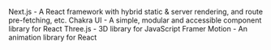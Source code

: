 Next.js - A React framework with hybrid static & server rendering, and route pre-fetching, etc.
Chakra UI - A simple, modular and accessible component library for React
Three.js - 3D library for JavaScript
Framer Motion - An animation library for React

